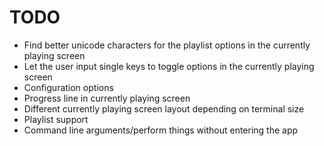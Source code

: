# TODO
- Find better unicode characters for the playlist options in the currently playing screen
- Let the user input single keys to toggle options in the currently playing screen
- Configuration options
- Progress line in currently playing screen
- Different currently playing screen layout depending on terminal size
- Playlist support
- Command line arguments/perform things without entering the app